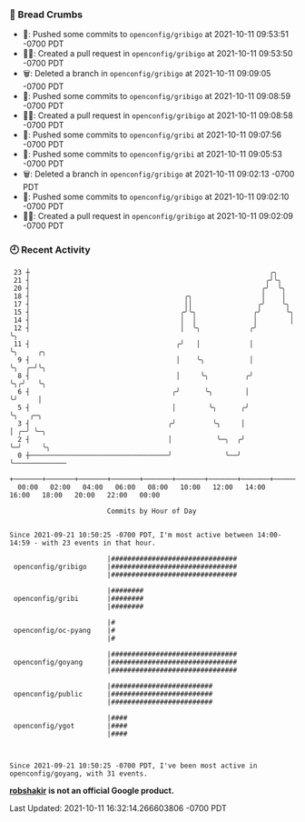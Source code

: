 ### 🍞 Bread Crumbs

 * 🚢: Pushed some commits to `openconfig/gribigo` at 2021-10-11 09:53:51 -0700 PDT
 * ✍🏼: Created a pull request in `openconfig/gribigo` at 2021-10-11 09:53:50 -0700 PDT
 * 🗑: Deleted a branch in `openconfig/gribigo` at 2021-10-11 09:09:05 -0700 PDT
 * 🚢: Pushed some commits to `openconfig/gribigo` at 2021-10-11 09:08:59 -0700 PDT
 * ✍🏼: Created a pull request in `openconfig/gribigo` at 2021-10-11 09:08:58 -0700 PDT
 * 🚢: Pushed some commits to `openconfig/gribi` at 2021-10-11 09:07:56 -0700 PDT
 * 🚢: Pushed some commits to `openconfig/gribi` at 2021-10-11 09:05:53 -0700 PDT
 * 🗑: Deleted a branch in `openconfig/gribigo` at 2021-10-11 09:02:13 -0700 PDT
 * 🚢: Pushed some commits to `openconfig/gribigo` at 2021-10-11 09:02:10 -0700 PDT
 * ✍🏼: Created a pull request in `openconfig/gribigo` at 2021-10-11 09:02:09 -0700 PDT

### 🕘 Recent Activity
```
 23 ┼                                                           ╭╮
 21 ┤                                                          ╭╯╰╮
 20 ┤                                                         ╭╯  ╰╮
 18 ┤                                      ╭╮                 │    │
 17 ┤                                      ││                ╭╯    ╰╮
 15 ┤                                     ╭╯╰╮              ╭╯      ╰╮
 14 ┤                                     │  │              │        │
 12 ┤                                     │  ╰╮            ╭╯        ╰╮
 11 ┤                                    ╭╯   │            │          ╰╮     ╭╮
  9 ┤                                    │    ╰╮           │           ╰╮  ╭─╯╰╮
  8 ┤                                    │     ╰╮         ╭╯            ╰╮╭╯   ╰╮
  6 ┤                                   ╭╯      ╰╮        │              ╰╯     │
  5 ┤                                   │        ╰╮      ╭╯                     ╰╮   ╭─╮
  3 ┤                                  ╭╯         ╰╮     │                       │ ╭─╯ ╰─╮
  2 ┤                                  │           ╰─╮  ╭╯                       ╰─╯     ╰╮
  0 ┼──────────────────────────────────╯             ╰──╯                                 ╰─────────────
    +───────+───────+───────+───────+───────+───────+───────+───────+───────+───────+───────+───────+────
  00:00   02:00   04:00   06:00   08:00   10:00   12:00   14:00   16:00   18:00   20:00   22:00   00:00   

						Commits by Hour of Day


Since 2021-09-21 10:50:25 -0700 PDT, I'm most active between 14:00-14:59 - with 23 events in that hour.

```



```
                        |###############################
 openconfig/gribigo     |###############################
                        |###############################

                        |########
 openconfig/gribi       |########
                        |########

                        |#
 openconfig/oc-pyang    |#
                        |#

                        |###############################
 openconfig/goyang      |###############################
                        |###############################

                        |#########################
 openconfig/public      |#########################
                        |#########################

                        |####
 openconfig/ygot        |####
                        |####



Since 2021-09-21 10:50:25 -0700 PDT, I've been most active in openconfig/goyang, with 31 events.

```
**[robshakir](mailto:robjs@google.com) is not an official Google product.**  


Last Updated: 2021-10-11 16:32:14.266603806 -0700 PDT
